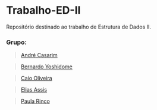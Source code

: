# Trabalho-ED-II
Repositório destinado ao trabalho de Estrutura de Dados II.

<h3>Grupo:</h3>

>[André Casarim](https://github.com/AndreCasarim)

>[Bernardo Yoshidome](https://github.com/Developer-Hannya)

>[Caio Oliveira](https://github.com/caiosdeo)

>[Elias Assis](https://github.com/eliascassis)

>[Paula Rinco](https://github.com/PaulaRRP)